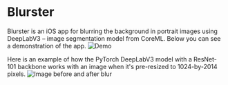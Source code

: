 # Blurster

Blurster is an iOS app for blurring the background in portrait images using DeepLabV3 – 
image segmentation model from CoreML. Below you can see a demonstration 
of the app.
![Demo](/media/demo.gif)

Here is an example of how the PyTorch DeepLabV3 model with a ResNet-101 
backbone works with an image when it's pre-resized to 1024-by-2014 pixels.
![Image before and after blur](/media/diff.jpg)
